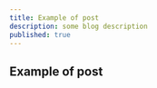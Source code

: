```yaml
---
title: Example of post
description: some blog description
published: true
---
```


## Example of post
